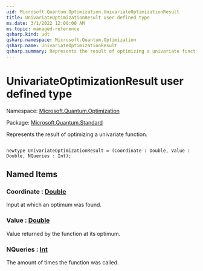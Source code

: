 ```yaml
---
uid: Microsoft.Quantum.Optimization.UnivariateOptimizationResult
title: UnivariateOptimizationResult user defined type
ms.date: 3/1/2022 12:00:00 AM
ms.topic: managed-reference
qsharp.kind: udt
qsharp.namespace: Microsoft.Quantum.Optimization
qsharp.name: UnivariateOptimizationResult
qsharp.summary: Represents the result of optimizing a univariate function.
---
```


# UnivariateOptimizationResult user defined type

Namespace: [Microsoft.Quantum.Optimization](xref:Microsoft.Quantum.Optimization)

Package: [Microsoft.Quantum.Standard](https://nuget.org/packages/Microsoft.Quantum.Standard)


Represents the result of optimizing a univariate function.

```qsharp

newtype UnivariateOptimizationResult = (Coordinate : Double, Value : Double, NQueries : Int);
```



## Named Items

### Coordinate : [Double](xref:microsoft.quantum.qsharp.valueliterals#double-literals)

Input at which an optimum was found.
### Value : [Double](xref:microsoft.quantum.qsharp.valueliterals#double-literals)

Value returned by the function at its optimum.
### NQueries : [Int](xref:microsoft.quantum.qsharp.valueliterals#int-literals)

The amount of times the function was called.